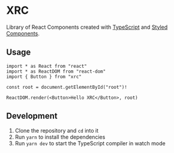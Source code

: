 # XRC

Library of React Components created with [TypeScript][typescript] and [Styled Components][styled-components].

## Usage

```tsx
import * as React from "react"
import * as ReactDOM from "react-dom"
import { Button } from "xrc"

const root = document.getElementById("root")!

ReactDOM.render(<Button>Hello XRC</Button>, root)
```

## Development

1. Clone the repository and `cd` into it
2. Run `yarn` to install the dependencies
3. Run `yarn dev` to start the TypeScript compiler in watch mode

[typescript]: https://www.typescriptlang.org
[styled-components]: https://www.styled-components.com
